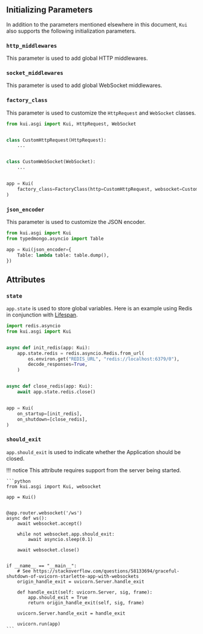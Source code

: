 ## Initializing Parameters

In addition to the parameters mentioned elsewhere in this document, `Kui` also supports the following initialization parameters.

### `http_middlewares`

This parameter is used to add global HTTP middlewares.

### `socket_middlewares`

This parameter is used to add global WebSocket middlewares.

### `factory_class`

This parameter is used to customize the `HttpRequest` and `WebSocket` classes.

```python
from kui.asgi import Kui, HttpRequest, WebSocket


class CustomHttpRequest(HttpRequest):
    ...


class CustomWebSocket(WebSocket):
    ...


app = Kui(
    factory_class=FactoryClass(http=CustomHttpRequest, websocket=CustomWebSocket),
)
```

### `json_encoder`

This parameter is used to customize the JSON encoder.

```python
from kui.asgi import Kui
from typedmongo.asyncio import Table

app = Kui(json_encoder={
    Table: lambda table: table.dump(),
})
```

## Attributes

### `state`

`app.state` is used to store global variables. Here is an example using Redis in conjunction with [Lifespan](../lifespan/).

```python
import redis.asyncio
from kui.asgi import Kui


async def init_redis(app: Kui):
    app.state.redis = redis.asyncio.Redis.from_url(
        os.environ.get("REDIS_URL", "redis://localhost:6379/0"),
        decode_responses=True,
    )


async def close_redis(app: Kui):
    await app.state.redis.close()


app = Kui(
    on_startup=[init_redis],
    on_shutdown=[close_redis],
)
```

### `should_exit`

`app.should_exit` is used to indicate whether the Application should be closed.

!!! notice
    This attribute requires support from the server being started.

    ```python
    from kui.asgi import Kui, websocket

    app = Kui()


    @app.router.websocket('/ws')
    async def ws():
        await websocket.accept()

        while not websocket.app.should_exit:
            await asyncio.sleep(0.1)

        await websocket.close()


    if __name__ == "__main__":
        # See https://stackoverflow.com/questions/58133694/graceful-shutdown-of-uvicorn-starlette-app-with-websockets
        origin_handle_exit = uvicorn.Server.handle_exit

        def handle_exit(self: uvicorn.Server, sig, frame):
            app.should_exit = True
            return origin_handle_exit(self, sig, frame)

        uvicorn.Server.handle_exit = handle_exit

        uvicorn.run(app)
    ```
